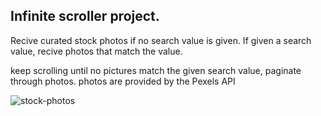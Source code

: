 ## Infinite scroller project.

Recive curated stock photos if no search value is given.
If given a search value, recive photos that match the value.

keep scrolling until no pictures match the given search value, paginate through photos.
photos are provided by the Pexels API

![stock-photos](https://user-images.githubusercontent.com/44550806/148522469-c16b6b08-9121-48c0-859b-bb44c96e083c.jpeg)
